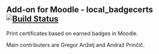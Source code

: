 Add-on for Moodle - local_badgecerts [![Build Status](https://travis-ci.org/atlet/moodle-local_badgecerts.svg?branch=master)](https://travis-ci.org/atlet/moodle-local_badgecerts)
------------------------------------

Print certificates based on earned badges in Moodle.

Main contributers are Gregor Anželj and Andraž Prinčič.